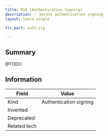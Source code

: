 ```yaml
---
title: RSA (Authentication Signing)
description: ✅ Secure authentication signing
layout: learn-single

tls_part: auth-sig

---
```


## Summary

@TODO

## Information

| Field        | Value                  |
|--------------|------------------------|
| Kind         | Authentication signing |
| Invented     |                        |
| Deprecated   |                        |
| Related tech |                        |
